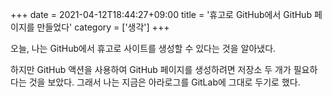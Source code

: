 +++
date = 2021-04-12T18:44:27+09:00
title = '휴고로 GitHub에서 GitHub 페이지를 만들었다'
category = ['생각']
+++

오늘, 나는 GitHub에서 휴고로 사이트를 생성할 수 있다는 것을 알아냈다.

하지만 GitHub 액션을 사용하여 GitHub 페이지를 생성하려면 저장소 두 개가 필요하다는 것을 보았다. 그래서 나는 지금은 아라로그를 GitLab에 그대로 두기로 했다.
